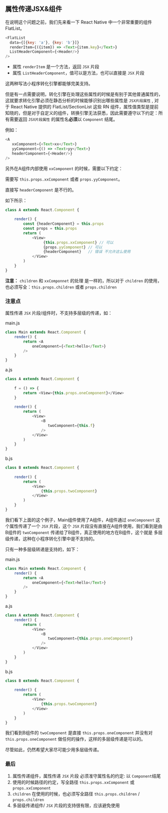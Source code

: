 ## 属性传递JSX&组件

在说明这个问题之前，我们先来看一下 React Native 中一个非常重要的组件 FlatList。

```javascript
<FlatList
  data={[{key: 'a'}, {key: 'b'}]}
  renderItem={({item}) => <Text>{item.key}</Text>}
  ListHeaderComponent={<Header/>}
/>
```

- 属性 `renderItem` 是一个方法，返回 `JSX` 片段
- 属性 `ListHeaderComponent`，值可以是方法，也可以直接是 `JSX` 片段

这两种写法小程序转化引擎都能够完美支持。 

但是有一点需要说明，转化引擎在处理这些属性的时候是有别于其他普通属性的，这就要求转化引擎必须在静态分析的时候能够识别出哪些属性是 `JSX片段属性` , 对于 React Native 提供的 FlatList/SectionList 这些 RN 组件，属性值类型是提前知晓的，但是对于自定义的组件，转换引擎无法获悉，因此需要遵守以下约定：所有需要返回 `JSX片段属性` 的属性名**必须**以 `Component` 结尾。

例如：

```javascript
<A
   xxComponent={<Text>xx</Text>}
   yyComponent={() => <Text>yy</Text>}
   headerComponent={<Header/>}
/>
```

另外在A组件内部使用 `xxComponent` 的时候，需要以下约定：

需要写 `this.props.xxComponent` 或者  `props.yyComponent`。

直接写 `headerComponent` 是不行的。

如下所示：

```javascript
class A extends React.Component {
    
    render() {
        const {headerComponent} = this.props
        const props = this.props
        return (
            <View>
                 {this.props.xxComponent} // 可以
                 {props.yyComponent} // 可以
                 {headerComponent}   // 错误 不允许这么使用
            </View>
        )
    }
}
```

**注意：** `children` 和 `xxComponnet` 的处理 是一样的，所以对于 `children` 的使用，也必须写全：`this.props.children` 或者 `props.children`

### 注意点

属性传递 `JSX` 片段/组件时，不支持多层级的传递，如： 

main.js

```javascript
class Main extends React.Component {
    render() {
        return <A
            oneComponent={<Text>hello</Text>}
        />
    }
}
```

a.js

```javascript
class A extends React.Component {
    
    f = () => {
        return <View>{this.props.oneComponent}</View>
    }
    
    render() {
        return (
            <View>
                <B
                   twoComponent={this.f}
                />
            </View>
        )
    }
}
```

b.js

```javascript
class B extends React.Component {
    
    render() {
        return (
            <View>
                {this.props.twoComponent}
            </View>
        )
    }
}
```

我们看下上面的这个例子，Main组件使用了A组件，A组件通过 `oneComponent` 这个属性传递了一个 `JSX` 片段，这个 `JSX` 片段没有直接在A组件使用，我们看到是由B组件的 `twoComponent` 传递给了B组件，真正使用的地方在B组件，这个就是
多层级传递，这种在小程序转化引擎中是不支持的。 


只有一种多层级转递是支持的，如下：

main.js

```javascript
class Main extends React.Component {
    render() {
        return <A
            oneComponent={<Text>hello</Text>}
        />
    }
}
```

a.js

```javascript
class A extends React.Component {
    render() {
        return (
            <View>
                <B
                   twoComponent={this.props.oneComponent}
                />
            </View>
        )
    }
}
```

b.js

```javascript
class B extends React.Component {
    
    render() {
        return (
            <View>
                {this.props.twoComponent}
            </View>
        )
    }
}
```

我们看到B组件的 `twoComponent` 是直接 `this.props.oneComponent` 并没有对 `this.props.oneComponent` 做任何的操作，这样的多层级传递是可以的。

尽管如此，仍然希望大家尽可能少用多层级传递。

### 最后

1. 属性传递组件，属性传递 `JSX` 片段 必须准守属性名的约定: 以 `Component`结尾
2. 使用的时候路径的约定，写全路径 `this.props.xxComponent` 或 `props.xxComponent`
3. `children` 在使用的时候，也必须写全路径 `this.props.children` / `props.children`
4. 多层级传递组件/ `JSX` 片段的支持很有限，应该避免使用


